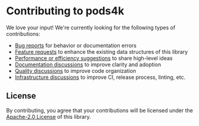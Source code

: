 # Contributing to pods4k

We love your input! We're currently looking for the following types of contributions:

* [Bug reports][bug-report-url] for behavior or documentation errors
* [Feature requests][feature-request-url] to enhance the existing data structures of this library
* [Performance or efficiency suggestions][efficiency-suggestion-url] to share high-level ideas
* [Documentation discussions][discussions-url] to improve clarity and adoption
* [Quality discussions][discussions-url] to improve code organization
* [Infrastructure discussions][discussions-url] to improve CI, release process, linting, etc.

## License

By contributing, you agree that your contributions will be licensed under the [Apache-2.0 License][apache-license] of
this library.

[bug-report-url]: https://github.com/daniel-rusu/pods4k/issues/new?template=3_bug_report.yml

[feature-request-url]: https://github.com/daniel-rusu/pods4k/issues/new?template=2_feature_request.yml

[efficiency-suggestion-url]: https://github.com/daniel-rusu/pods4k/issues/new?template=1_efficiency_suggestion.yml

[discussions-url]: https://github.com/daniel-rusu/pods4k/discussions

[apache-license]: http://www.apache.org/licenses/LICENSE-2.0
